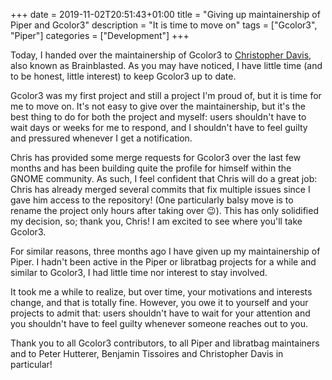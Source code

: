 +++
date = 2019-11-02T20:51:43+01:00
title = "Giving up maintainership of Piper and Gcolor3"
description = "It is time to move on"
tags = ["Gcolor3", "Piper"]
categories = ["Development"]
+++

Today, I handed over the maintainership of Gcolor3 to [Christopher
Davis](https://wiki.gnome.org/ChristopherDavis), also known as Brainblasted. As
you may have noticed, I have little time (and to be honest, little interest) to
keep Gcolor3 up to date. 

Gcolor3 was my first project and still a project I'm proud of, but it is time
for me to move on. It's not easy to give over the maintainership, but it's the
best thing to do for both the project and myself: users shouldn't have to wait
days or weeks for me to respond, and I shouldn't have to feel guilty and
pressured whenever I get a notification.

Chris has provided some merge requests for Gcolor3 over the last few months and
has been building quite the profile for himself within the GNOME community. As
such, I feel confident that Chris will do a great job: Chris has already merged
several commits that fix multiple issues since I gave him access to the
repository! (One particularly balsy move is to rename the project only hours
after taking over 😉). This has only solidified my decision, so; thank you,
Chris! I am excited to see where you'll take Gcolor3.

For similar reasons, three months ago I have given up my maintainership of
Piper.  I hadn't been active in the Piper or libratbag projects for a while and
similar to Gcolor3, I had little time nor interest to stay involved.

It took me a while to realize, but over time, your motivations and interests
change, and that is totally fine.  However, you owe it to yourself and your
projects to admit that: users shouldn't have to wait for your attention and you
shouldn't have to feel guilty whenever someone reaches out to you. 

Thank you to all Gcolor3 contributors, to all Piper and libratbag maintainers
and to Peter Hutterer, Benjamin Tissoires and Christopher Davis in particular!
